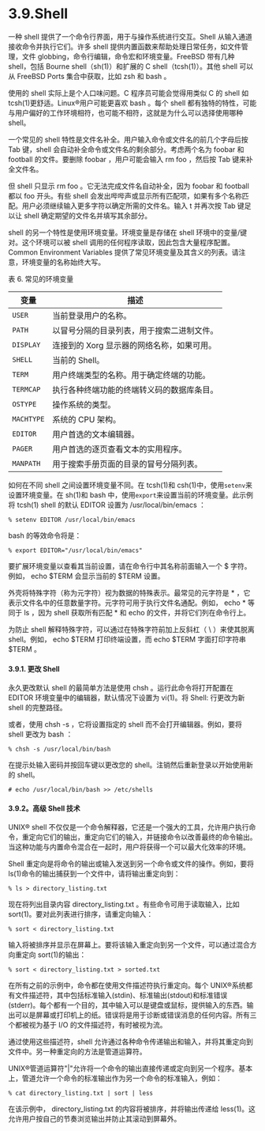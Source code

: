 # 3.9.Shell


一种 shell 提供了一个命令行界面，用于与操作系统进行交互。Shell 从输入通道接收命令并执行它们。许多 shell 提供内置函数来帮助处理日常任务，如文件管理，文件 globbing，命令行编辑，命令宏和环境变量。FreeBSD 带有几种 shell，包括 Bourne shell（sh(1)）和扩展的 C shell（tcsh(1)）。其他 shell 可以从 FreeBSD Ports 集合中获取，比如 zsh 和 bash 。

使用的 shell 实际上是个人口味问题。C 程序员可能会觉得用类似 C 的 shell 如 tcsh(1)更舒适。Linux®用户可能更喜欢 bash 。每个 shell 都有独特的特性，可能与用户偏好的工作环境相符，也可能不相符，这就是为什么可以选择使用哪种 shell。

一个常见的 shell 特性是文件名补全。用户输入命令或文件名的前几个字母后按 Tab 键，shell 会自动补全命令或文件名的剩余部分。考虑两个名为 foobar 和 football 的文件。要删除 foobar ，用户可能会输入 rm foo ，然后按 Tab 键来补全文件名。

但 shell 只显示 rm foo 。它无法完成文件名自动补全，因为 foobar 和 football 都以 foo 开头。有些 shell 会发出哔哔声或显示所有匹配项，如果有多个名称匹配。用户必须继续输入更多字符以确定所需的文件名。输入 t 并再次按 Tab 键足以让 shell 确定期望的文件名并填写其余部分。

shell 的另一个特性是使用环境变量。环境变量是存储在 shell 环境中的变量/键对。这个环境可以被 shell 调用的任何程序读取，因此包含大量程序配置。 Common Environment Variables 提供了常见环境变量及其含义的列表。请注意，环境变量的名称始终大写。

表 6. 常见的环境变量

| 变量 | 描述                                       |
| ------ | -------------------------------------------- |
| `USER`     | 当前登录用户的名称。                       |
| `PATH`     | 以冒号分隔的目录列表，用于搜索二进制文件。 |
| `DISPLAY`     | 连接到的 Xorg 显示器的网络名称，如果可用。 |
| `SHELL`     | 当前的 Shell。                             |
| `TERM`     | 用户终端类型的名称。用于确定终端的功能。   |
| `TERMCAP`     | 执行各种终端功能的终端转义码的数据库条目。 |
| `OSTYPE`     | 操作系统的类型。                           |
| `MACHTYPE`     | 系统的 CPU 架构。                          |
| `EDITOR`     | 用户首选的文本编辑器。                     |
| `PAGER`     | 用户首选的逐页查看文本的实用程序。         |
| `MANPATH`     | 用于搜索手册页面的目录的冒号分隔列表。     |

如何在不同 shell 之间设置环境变量不同。在 tcsh(1)和 csh(1)中，使用` setenv `来设置环境变量。在 sh(1)和 bash 中，使用` export `来设置当前的环境变量。此示例将 tcsh(1) shell 的默认 EDITOR 设置为 /usr/local/bin/emacs ：

```
% setenv EDITOR /usr/local/bin/emacs
```

bash 的等效命令将是：

```
% export EDITOR="/usr/local/bin/emacs"
```

要扩展环境变量以查看其当前设置，请在命令行中其名称前面输入一个 $ 字符。例如， echo $TERM 会显示当前的 $TERM 设置。

外壳将特殊字符（称为元字符）视为数据的特殊表示。最常见的元字符是 * ，它表示文件名中的任意数量字符。元字符可用于执行文件名通配。例如， echo * 等同于 ls ，因为 shell 获取所有匹配 * 和 echo 的文件，并将它们列在命令行上。

为防止 shell 解释特殊字符，可以通过在特殊字符前加上反斜杠（ \ ）来使其脱离 shell。例如， echo $TERM 打印终端设置，而 echo $TERM 字面打印字符串 $TERM 。

#### 3.9.1. 更改 Shell

永久更改默认 shell 的最简单方法是使用 chsh 。运行此命令将打开配置在 EDITOR 环境变量中的编辑器，默认情况下设置为 vi(1)。将 Shell: 行更改为新 shell 的完整路径。

或者，使用 chsh -s ，它将设置指定的 shell 而不会打开编辑器。例如，要将 shell 更改为 bash ：

```
% chsh -s /usr/local/bin/bash
```

在提示处输入密码并按回车键以更改您的 shell。注销然后重新登录以开始使用新的 shell。

```
# echo /usr/local/bin/bash >> /etc/shells
```

#### 3.9.2。高级 Shell 技术

UNIX® shell 不仅仅是一个命令解释器，它还是一个强大的工具，允许用户执行命令，重定向它们的输出，重定向它们的输入，并链接命令以改善最终的命令输出。当这种功能与内置命令混合在一起时，用户将获得一个可以最大化效率的环境。

Shell 重定向是将命令的输出或输入发送到另一个命令或文件的操作。例如，要将 ls(1)命令的输出捕获到一个文件中，请将输出重定向到：

```
% ls > directory_listing.txt
```

现在将列出目录内容 directory_listing.txt 。有些命令可用于读取输入，比如 sort(1)。要对此列表进行排序，请重定向输入：

```
% sort < directory_listing.txt
```

输入将被排序并显示在屏幕上。要将该输入重定向到另一个文件，可以通过混合方向重定向 sort(1)的输出：

```
% sort < directory_listing.txt > sorted.txt
```

在所有之前的示例中，命令都在使用文件描述符执行重定向。每个 UNIX®系统都有文件描述符，其中包括标准输入(stdin)、标准输出(stdout)和标准错误(stderr)。每个都有一个目的，其中输入可以是键盘或鼠标，提供输入的东西。输出可以是屏幕或打印机上的纸。错误将是用于诊断或错误消息的任何内容。所有三个都被视为基于 I/O 的文件描述符，有时被视为流。

通过使用这些描述符，shell 允许通过各种命令传递输出和输入，并将其重定向到文件中。另一种重定向的方法是管道运算符。

UNIX®管道运算符"|"允许将一个命令的输出直接传递或定向到另一个程序。基本上，管道允许一个命令的标准输出作为另一个命令的标准输入，例如：

```
% cat directory_listing.txt | sort | less
```

在该示例中， directory_listing.txt 的内容将被排序，并将输出传递给 less(1)。这允许用户按自己的节奏浏览输出并防止其滚动到屏幕外。
